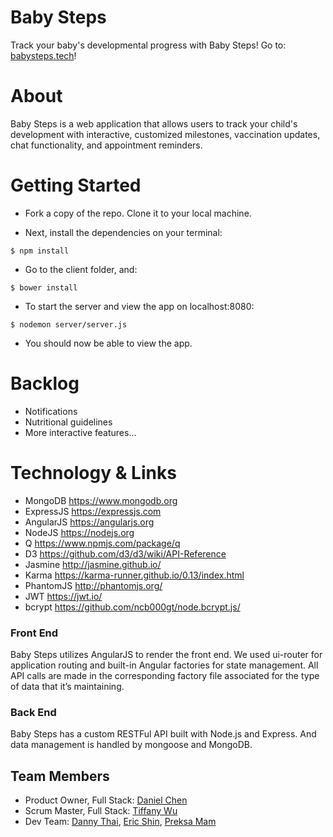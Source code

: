 # Baby Steps

Track your baby's developmental progress with Baby Steps!
Go to: [babysteps.tech](babysteps.tech)!

# About

Baby Steps is a web application that allows users to track your child's development with interactive, customized milestones, vaccination updates, chat functionality, and appointment reminders.

# Getting Started
* Fork a copy of the repo. Clone it to your local machine. 
  
* Next, install the dependencies on your terminal:

```
$ npm install
```
* Go to the client folder, and:

```
$ bower install
```

* To start the server and view the app on localhost:8080:

```
$ nodemon server/server.js 
```

* You should now be able to view the app.

# Backlog
* Notifications 
* Nutritional guidelines
* More interactive features...

# Technology & Links
* MongoDB <https://www.mongodb.org>
* ExpressJS <https://expressjs.com>
* AngularJS <https://angularjs.org>
* NodeJS <https://nodejs.org>
* Q <https://www.npmjs.com/package/q>
* D3 <https://github.com/d3/d3/wiki/API-Reference>
* Jasmine <http://jasmine.github.io/>
* Karma <https://karma-runner.github.io/0.13/index.html>
* PhantomJS <http://phantomjs.org/> 
* JWT <https://jwt.io/>
* bcrypt <https://github.com/ncb000gt/node.bcrypt.js/>

### Front End
Baby Steps utilizes AngularJS to render the front end. We used ui-router for application routing and built-in Angular factories for state management. All API calls are made in the corresponding factory file associated for the type of data that it’s maintaining.

### Back End
Baby Steps has a custom RESTFul API built with Node.js and Express. And data management is handled by mongoose and MongoDB.

## Team Members ##
- Product Owner, Full Stack: [Daniel Chen](https://github.com/chend2) 
- Scrum Master, Full Stack: [Tiffany Wu](https://github.com/tiffanymwu)
- Dev Team: [Danny Thai](https://github.com/dthai92), [Eric Shin](https://github.com/eshinx1), [Preksa Mam](https://github.com/prexsa)
